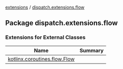 [extensions](../index.md) / [dispatch.extensions.flow](./index.md)

## Package dispatch.extensions.flow

### Extensions for External Classes

| Name | Summary |
|---|---|
| [kotlinx.coroutines.flow.Flow](kotlinx.coroutines.flow.-flow/index.md) |  |
